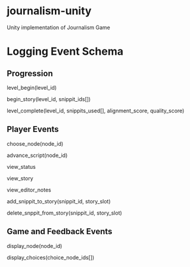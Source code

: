 # journalism-unity
Unity implementation of Journalism Game

# Logging Event Schema
## Progression

level_begin(level_id)

begin_story(level_id, snippit_ids[])

level_complete(level_id, snippits_used[], alignment_score, quality_score)

## Player Events
choose_node(node_id)

advance_script(node_id)

view_status

view_story

view_editor_notes

add_snippit_to_story(snippit_id, story_slot)

delete_snppit_from_story(snippit_id, story_slot)

## Game and Feedback Events

display_node(node_id)

display_choices(choice_node_ids[])
